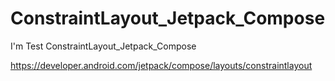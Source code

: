 # ConstraintLayout_Jetpack_Compose
I'm Test ConstraintLayout_Jetpack_Compose


https://developer.android.com/jetpack/compose/layouts/constraintlayout
